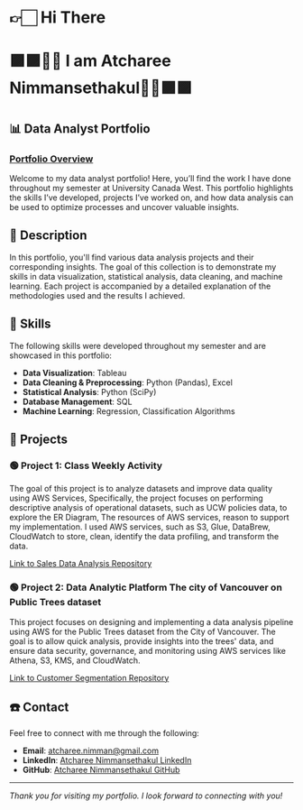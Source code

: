 # 👉🏻 Hi There
# 🟪🟪👩‍💻 I am Atcharee Nimmansethakul👩‍💻🟪🟪 

## 📊 Data Analyst Portfolio

### [Portfolio Overview](https://atchareen.github.io/data-analyst-atcharee/)
Welcome to my data analyst portfolio! Here, you’ll find the work I have done throughout my semester at University Canada West. This portfolio highlights the skills I’ve developed, projects I’ve worked on, and how data analysis can be used to optimize processes and uncover valuable insights.

##  🔵 Description
In this portfolio, you'll find various data analysis projects and their corresponding insights. The goal of this collection is to demonstrate my skills in data visualization, statistical analysis, data cleaning, and machine learning. Each project is accompanied by a detailed explanation of the methodologies used and the results I achieved.

##  🔵 Skills
The following skills were developed throughout my semester and are showcased in this portfolio:

- **Data Visualization**: Tableau
- **Data Cleaning & Preprocessing**: Python (Pandas), Excel
- **Statistical Analysis**: Python (SciPy)
- **Database Management**: SQL
- **Machine Learning**: Regression, Classification Algorithms

## 🎯 Projects 

### 🟢 Project 1: Class Weekly Activity
The goal of this project is to analyze datasets and improve data quality using AWS Services, Specifically, the project focuses on performing descriptive analysis of operational datasets, such as UCW policies data, to explore the ER Diagram, The resources of AWS services, reason to support my implementation.
I used AWS services, such as S3, Glue, DataBrew, CloudWatch to store, clean, identify the data profiling, and transform the data.

[Link to Sales Data Analysis Repository](https://github.com/yourusername/sales-data-analysis)

### 🟢 Project 2: Data Analytic Platform The city of Vancouver on Public Trees dataset
This project focuses on designing and implementing a data analysis pipeline using AWS for the Public Trees dataset from the City of Vancouver. The goal is to allow quick analysis, provide insights into the trees' data, and ensure data security, governance, and monitoring using AWS services like Athena, S3, KMS, and CloudWatch.

[Link to Customer Segmentation Repository](https://github.com/yourusername/customer-segmentation)


## ☎️ Contact
Feel free to connect with me through the following:
- **Email**: [atcharee.nimman@gmail.com](mailto:atcharee.nimman@gmail.com/)
- **LinkedIn**: [Atcharee Nimmansethakul LinkedIn](https://www.linkedin.com/in/atcharee-nim/)
- **GitHub**: [Atcharee Nimmansethakul GitHub](https://atchareen.github.io/)

---

*Thank you for visiting my portfolio. I look forward to connecting with you!*

